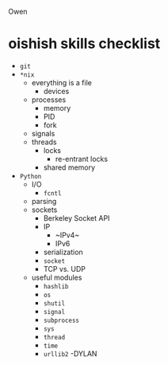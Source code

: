 Owen



# oishish skills checklist
- `git`
- `*nix`
  - everything is a file
    - devices
  - processes
    - memory
    - PID
    - fork
  - signals
  - threads
    - locks
      - re-entrant locks
    - shared memory
- `Python`
  - I/O
    - `fcntl`
  - parsing
  - sockets
    - Berkeley Socket API
    - IP
      - ~IPv4~
      - IPv6
    - serialization
    - `socket`
    - TCP vs. UDP
  - useful modules
    - `hashlib`
    - `os`
    - `shutil`
    - `signal`
    - `subprocess`
    - `sys`
    - `thread`
    - `time`
    - `urllib2`
    -DYLAN
